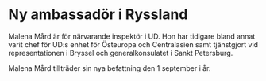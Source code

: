 # Ny ambassadör i Ryssland

Malena Mård är för närvarande inspektör i UD. Hon har tidigare bland annat varit chef för UD:s enhet för Östeuropa och Centralasien samt tjänstgjort vid representationen i Bryssel och generalkonsulatet i Sankt Petersburg.

Malena Mård tillträder sin nya befattning den 1 september i år.
